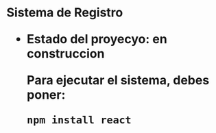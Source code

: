 <h1> Sistema de Registro

- Estado del proyecyo: en construccion

  Para ejecutar el sistema, debes poner:
  
  ```npm install react```
